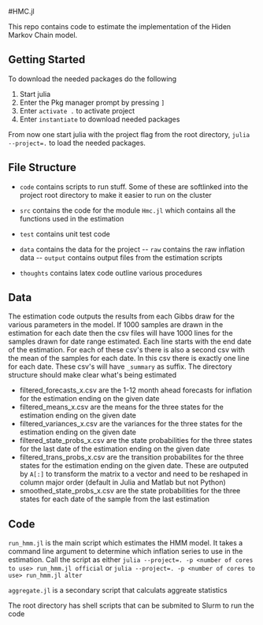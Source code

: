 #HMC.jl

This repo contains code to estimate the implementation of the Hiden Markov Chain model.

## Getting Started
To download the needed packages do the following

1. Start julia
2. Enter the Pkg manager prompt by pressing `]`
3. Enter `activate .` to activate project
4. Enter `instantiate` to download needed packages

From now one start julia with the project flag from the root directory, 
`julia --project=.` to load the needed packages. 

## File Structure

* `code` contains scripts to run stuff. Some of these are softlinked into the project root directory to
make it easier to run on the cluster

* `src` contains the code for the module `Hmc.jl` which contains all the functions used in  the estimation

* `test` contains unit test code

* `data` contains the data for the project
    -- `raw` contains the raw inflation data
    -- `output` contains output files from the estimation scripts

* `thoughts` contains latex code outline various procedures



## Data

The estimation code outputs the results from each Gibbs draw for the various parameters in the model.
If 1000 samples are drawn in the estimation for each date then the csv files will have 1000 lines for the
samples drawn for date range estimated. Each line starts with the end date of the estimation. For each
of these csv's there is also a second csv with the mean of the samples for each date. In this csv there is
exactly one line for each date. These csv's will have `_summary` as suffix.
The directory structure should make clear what's being estimated

* filtered_forecasts_x.csv are the 1-12 month ahead forecasts for inflation for the estimation ending on the given date
* filtered_means_x.csv are the means for the three states for the estimation ending on the given date
* filtered_variances_x.csv are the variances for the three states for the estimation ending on the given date
* filtered_state_probs_x.csv are the state probabilities for the three states for the last date of the estimation ending on the given date
* filtered_trans_probs_x.csv are the transition probabilites for the three states for the estimation ending on the given date. These are outputed by `A[:]` to transform the matrix to a vector and need to be reshaped in column major order (default in Julia and Matlab but not Python)
* smoothed_state_probs_x.csv are the state probabilities for the three states for each date of the sample from the last estimation



## Code
`run_hmm.jl` is the main script which estimates the HMM model. It takes a command line argument 
to determine which inflation series to use in the estimation. Call the script as either 
`julia --project=. -p <number of cores to use> run_hmm.jl official` or 
`julia --project=. -p <number of cores to use> run_hmm.jl alter`

`aggregate.jl` is a secondary script that calculats aggreate statistics

The root directory has shell scripts that can be submited to Slurm to run the code
